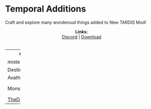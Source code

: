 # Temporal Additions
Craft and explore many wonderoud things added to New TARDIS Mod!

<p align="center">
  <b>Links:</b><br>
  <a href="https://discord.gg/nR3MJNZQV6">Discord</a> |
  <a href="https://www.curseforge.com/minecraft/mc-mods/t-additions">Download</a> 
  <br><br>
</p>

<table style="width:10%">
  <tr>
    <th>Credit</th>
    <th>Contribution</th>
  </tr>
  <tr>
    <td>mistersecret312</td>
    <td>Owner, Code</td>
  <tr>
    <td>Destiny</td>
    <td>Models/Textures</td>
  </tr>
  <tr>
    <td>Avathy</td>
    <td>Models/Textures</Some Ideas/td>
  </tr>
  <tr>
    <td>Monsterwaill</td>
    <td>Models/Textures/Some Ideas</td>
  </tr>
  <tr>
    <td><a href="https://youtube.com/@thedoctor1970">TheDoctor</a></td>
    <td>Toyota Exterior Assets</td>
  </tr>
</table>
